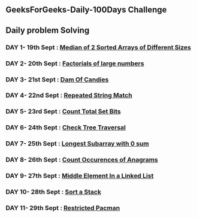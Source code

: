 ## GeeksForGeeks-Daily-100Days Challenge
## Daily problem Solving



### DAY 1- 19th Sept : [Median of 2 Sorted Arrays of Different Sizes](https://github.com/baazis/GeeksForGeeks-100-Days-Challenge/blob/main/DAY-1:%20MedianSortedArray/DAY1-MedianSortedArrays.cpp)
### DAY 2- 20th Sept : [Factorials of large numbers](https://github.com/baazis/GeeksForGeeks-100-Days-Challenge/blob/main/Day-2:%20Factorial%20of%20a%20large%20Number/factorial.cpp)
### DAY 3- 21st Sept : [Dam Of Candies](https://github.com/baazis/GeeksForGeeks-100-Days-Challenge/blob/main/DAY-3:%20Dam%20Of%20Candies/DamofCandies.cpp)
### DAY 4- 22nd Sept : [Repeated String Match](https://github.com/baazis/GeeksForGeeks-100-Days-Challenge/blob/main/DAY-4%20Repeated%20String%20Match/repeatedStringMatch.cpp)
### DAY 5- 23rd Sept : [Count Total Set Bits](https://github.com/baazis/GeeksForGeeks-100-Days-Challenge/blob/main/DAY-5%20Count%20total%20set%20bits/Count%20total%20set%20bits.cpp)
### DAY 6- 24th Sept : [Check Tree Traversal](https://github.com/baazis/GeeksForGeeks-100-Days-Challenge/blob/main/DAY-6%20Check%20Tree%20Traversal/Check%20Tree%20Traversal.cpp)
### DAY 7- 25th Sept : [Longest Subarray with 0 sum](https://github.com/baazis/GeeksForGeeks-100-Days-Challenge/blob/main/DAY7-Longest%20Subarray%20with%200%20Sum/longest0subarray.cpp)
### DAY 8- 26th Sept : [Count Occurences of Anagrams](https://github.com/baazis/GeeksForGeeks-100-Days-Challenge/blob/main/Day-8:%20Count%20Occurences%20of%20Anagrams/solution.cpp)
### DAY 9- 27th Sept : [Middle Element In a Linked List](https://github.com/baazis/GeeksForGeeks-100-Days-Challenge/blob/main/DAY-9%20Finding%20middle%20element%20in%20a%20linked%20list/Finding%20middle%20element%20in%20a%20linked%20list.CPP)
### DAY 10- 28th Sept : [Sort a Stack](https://github.com/baazis/GeeksForGeeks-100-Days-Challenge/blob/main/DAY10-Sort%20a%20Stack/SortAstack.cpp)
### DAY 11- 29th Sept : [Restricted Pacman](https://github.com/baazis/GeeksForGeeks-100-Days-Challenge/tree/main/DAY11-RESTRICTED%20PACMAN)
